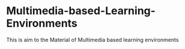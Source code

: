 # Multimedia-based-Learning-Environments
This is aim to the Material of Multimedia based learning environments
